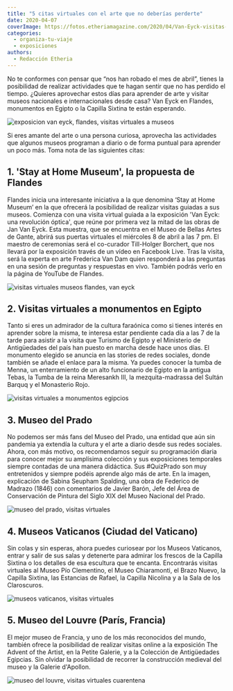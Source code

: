 ```yaml
---
title: "5 citas virtuales con el arte que no deberías perderte"
date: 2020-04-07
coverImage: https://fotos.etheriamagazine.com/2020/04/Van-Eyck-visitas-virtuales.jpg
categories: 
  - organiza-tu-viaje
  - exposiciones
authors: 
  - Redacción Etheria
---
```


No te conformes con pensar que “nos han robado el mes de abril”, tienes la posibilidad 
de realizar actividades que te hagan sentir que no has perdido el tiempo. ¿Quieres 
aprovechar estos días para aprender de arte y visitar museos nacionales e 
internacionales desde casa? Van Eyck en Flandes, monumentos en Egipto o la Capilla 
Sixtina te están esperando. 

![exposicion van eyck, flandes, visitas virtuales a museos](https://fotos.etheriamagazine.com/2020/04/Portret-van-Margareta-van-Eyck.jpg "Retrato de Margareta van Eyck, 1439. © Musea Brugge, www.lukasweb.be – Art in Flanders, foto Hugo Maertens")

Si eres amante del arte o una persona curiosa, aprovecha las actividades que algunos 
museos programan a diario o de forma puntual para aprender un poco más. Toma nota de las 
siguientes citas: 

## 1\. 'Stay at Home Museum', la propuesta de Flandes

Flandes inicia una interesante iniciativa a la que denomina ‘Stay at Home Museum’ en la 
que ofrecerá la posibilidad de realizar visitas guiadas a sus museos. Comienza con una 
visita virtual guiada a la exposición 'Van Eyck: una revolución óptica', que reúne por 
primera vez la mitad de las obras de Jan Van Eyck. Esta muestra, que se encuentra en el 
Museo de Bellas Artes de Gante, abrirá sus puertas virtuales el miércoles 8 de abril a 
las 7 pm. El maestro de ceremonias será el co-curador Till-Holger Borchert, que nos 
llevará por la exposición través de un vídeo en Facebook Live. Tras la visita, será la 
experta en arte Frederica Van Dam quien responderá a las preguntas en una sesión de 
preguntas y respuestas en vivo. También podrás verlo en la página de YouTube de Flandes. 

![visitas virtuales museos flandes, van eyck](https://fotos.etheriamagazine.com/2020/04/Van-Eyck-visitas-virtuales.jpg "Visitas virtuales a la exposición 'Van Eyck, una revolución óptica'.")

## 2\. Visitas virtuales a monumentos en Egipto

Tanto si eres un admirador de la cultura faraónica como si tienes interés en aprender 
sobre la misma, te interesa estar pendiente cada día a las 7 de la tarde para asistir a 
la visita que Turismo de Egipto y el Ministerio de Antigüedades del país han puesto en 
marcha desde hace unos días. El monumento elegido se anuncia en las stories de redes 
sociales, donde también se añade el enlace para la misma. Ya puedes conocer la tumba de 
Menna, un enterramiento de un alto funcionario de Egipto en la antigua Tebas, la Tumba 
de la reina Meresankh III, la mezquita-madrassa del Sultán Barquq y el Monasterio Rojo. 

![visitas virtuales a monumentos egipcios](https://fotos.etheriamagazine.com/2020/04/visita-virtual-museos-egipto.jpg "Visitas virtuales a monumentos egipcios.")

## 3\. Museo del Prado

No podemos ser más fans del Museo del Prado, una entidad que aún sin pandemia ya 
extendía la cultura y el arte a diario desde sus redes sociales. Ahora, con más motivo, 
os recomendamos seguir su programación diaria para conocer mejor su amplísima colección 
y sus exposiciones temporales siempre contadas de una manera didáctica. Sus #QuizPrado 
son muy entretenidos y siempre podéis aprende algo más de arte. En la imagen, 
explicación de Sabina Seupham Spalding, una obra de Federico de Madrazo (1846) con 
comentarios de Javier Barón, Jefe del Área de Conservación de Pintura del Siglo XIX del 
Museo Nacional del Prado. 

![museo del prado, visitas virtuales](https://fotos.etheriamagazine.com/2020/04/museo-el-prado.jpg "Obra comentada: 'Sabina Seupham Spalding'. © Museo del Prado")

## 4\. Museos Vaticanos (Ciudad del Vaticano)

Sin colas y sin esperas, ahora puedes curiosear por los Museos Vaticanos, entrar y salir 
de sus salas y detenerte para admirar los frescos de la Capilla Sixtina o los detalles 
de esa escultura que te encanta. Encontrarás visitas virtuales al Museo Pío Clementino, 
el Museo Chiaramonti, el Brazo Nuevo, la Capilla Sixtina, las Estancias de Rafael, la 
Capilla Nicolina y a la Sala de los Claroscuros. 

![museos vaticanos, visitas virtuales](https://fotos.etheriamagazine.com/2020/04/museos-vaticanos.jpg "Visitas virtuales a los Museos Vaticanos.")

## 5\. Museo del Louvre (París, Francia)

El mejor museo de Francia, y uno de los más reconocidos del mundo, también ofrece la 
posibilidad de realizar visitas online a la exposición The Advent of the Artist, en la 
Petite Galerie, y a la Colección de Antigüedades Egipcias. Sin olvidar la posibilidad de 
recorrer la construcción medieval del museo y la Galerie d'Apollon. 

![museo del louvre, visitas virtuales cuarentena](https://fotos.etheriamagazine.com/2020/04/visita-virtual-louvre.jpg "Visitas virtuales al Museo del Louvre (París).")
